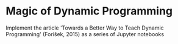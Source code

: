 # Magic of Dynamic Programming
Implement the article 'Towards a Better Way to Teach Dynamic Programming' (Forišek, 2015) as a series of Jupyter notebooks
